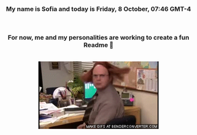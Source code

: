 


<div align="center">
<h3 >My name is Sofia and today is Friday, 8 October, 07:46 GMT-4</h3><br>
<h3 >For now, me and my personalities are working to create a fun Readme 👋
</h3><br>
<img src='img/dwight.gif' alt='working...'/>
</div>
